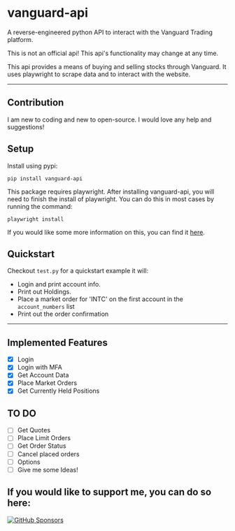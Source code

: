 # vanguard-api
 A reverse-engineered python API to interact with the Vanguard Trading platform.

 This is not an official api! This api's functionality may change at any time.

 This api provides a means of buying and selling stocks through Vanguard. It uses playwright to scrape data and to interact with the website.

 ---

## Contribution
I am new to coding and new to open-source. I would love any help and suggestions!

## Setup
Install using pypi:
```
pip install vanguard-api
```
This package requires playwright. After installing vanguard-api, you will need to finish the install of playwright. You can do this in most cases by running the command:
```
playwright install
```
If you would like some more information on this, you can find it [here](https://playwright.dev/python/docs/intro).

## Quickstart
Checkout `test.py` for a quickstart example it will: 
- Login and print account info.
- Print out Holdings.
- Place a market order for 'INTC' on the first account in the `account_numbers` list
- Print out the order confirmation


---

 ## Implemented Features
 - [x] Login
 - [x] Login with MFA
 - [x] Get Account Data
 - [x] Place Market Orders
 - [x] Get Currently Held Positions

## TO DO
 - [ ] Get Quotes
 - [ ] Place Limit Orders
 - [ ] Get Order Status
 - [ ] Cancel placed orders
 - [ ] Options
 - [ ] Give me some Ideas!
## If you would like to support me, you can do so here:
[![GitHub Sponsors](https://img.shields.io/github/sponsors/maxxrk?style=social)](https://github.com/sponsors/maxxrk) 